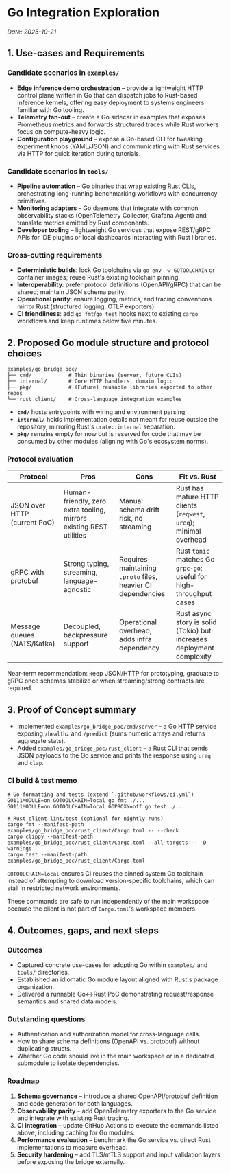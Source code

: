 # Go Integration Exploration

_Date: 2025-10-21_

## 1. Use-cases and Requirements

### Candidate scenarios in `examples/`
- **Edge inference demo orchestration** – provide a lightweight HTTP control plane written in Go that can dispatch jobs to Rust-based inference kernels, offering easy deployment to systems engineers familiar with Go tooling.
- **Telemetry fan-out** – create a Go sidecar in examples that exposes Prometheus metrics and forwards structured traces while Rust workers focus on compute-heavy logic.
- **Configuration playground** – expose a Go-based CLI for tweaking experiment knobs (YAML/JSON) and communicating with Rust services via HTTP for quick iteration during tutorials.

### Candidate scenarios in `tools/`
- **Pipeline automation** – Go binaries that wrap existing Rust CLIs, orchestrating long-running benchmarking workflows with concurrency primitives.
- **Monitoring adapters** – Go daemons that integrate with common observability stacks (OpenTelemetry Collector, Grafana Agent) and translate metrics emitted by Rust components.
- **Developer tooling** – lightweight Go services that expose REST/gRPC APIs for IDE plugins or local dashboards interacting with Rust libraries.

### Cross-cutting requirements
- **Deterministic builds**: lock Go toolchains via `go env -w GOTOOLCHAIN` or container images; reuse Rust's existing toolchain pinning.
- **Interoperability**: prefer protocol definitions (OpenAPI/gRPC) that can be shared; maintain JSON schema parity.
- **Operational parity**: ensure logging, metrics, and tracing conventions mirror Rust (structured logging, OTLP exporters).
- **CI friendliness**: add `go fmt`/`go test` hooks next to existing `cargo` workflows and keep runtimes below five minutes.

## 2. Proposed Go module structure and protocol choices

```
examples/go_bridge_poc/
├── cmd/            # Thin binaries (server, future CLIs)
├── internal/       # Core HTTP handlers, domain logic
├── pkg/            # (Future) reusable libraries exported to other repos
└── rust_client/    # Cross-language integration examples
```

- **`cmd/`** hosts entrypoints with wiring and environment parsing.
- **`internal/`** holds implementation details not meant for reuse outside the repository, mirroring Rust's `crate::internal` separation.
- **`pkg/`** remains empty for now but is reserved for code that may be consumed by other modules (aligning with Go's ecosystem norms).

### Protocol evaluation

| Protocol | Pros | Cons | Fit vs. Rust |
| --- | --- | --- | --- |
| JSON over HTTP (current PoC) | Human-friendly, zero extra tooling, mirrors existing REST utilities | Manual schema drift risk, no streaming | Rust has mature HTTP clients (`reqwest`, `ureq`); minimal overhead |
| gRPC with protobuf | Strong typing, streaming, language-agnostic | Requires maintaining `.proto` files, heavier CI dependencies | Rust `tonic` matches Go `grpc-go`; useful for high-throughput cases |
| Message queues (NATS/Kafka) | Decoupled, backpressure support | Operational overhead, adds infra dependency | Rust async story is solid (Tokio) but increases deployment complexity |

Near-term recommendation: keep JSON/HTTP for prototyping, graduate to gRPC once schemas stabilize or when streaming/strong contracts are required.

## 3. Proof of Concept summary

- Implemented `examples/go_bridge_poc/cmd/server` – a Go HTTP service exposing `/healthz` and `/predict` (sums numeric arrays and returns aggregate stats).
- Added `examples/go_bridge_poc/rust_client` – a Rust CLI that sends JSON payloads to the Go service and prints the response using `ureq` and `clap`.

### CI build & test memo

```
# Go formatting and tests (extend `.github/workflows/ci.yml`)
GO111MODULE=on GOTOOLCHAIN=local go fmt ./...
GO111MODULE=on GOTOOLCHAIN=local GOPROXY=off go test ./...

# Rust client lint/test (optional for nightly runs)
cargo fmt --manifest-path examples/go_bridge_poc/rust_client/Cargo.toml -- --check
cargo clippy --manifest-path examples/go_bridge_poc/rust_client/Cargo.toml --all-targets -- -D warnings
cargo test --manifest-path examples/go_bridge_poc/rust_client/Cargo.toml
```

`GOTOOLCHAIN=local` ensures CI reuses the pinned system Go toolchain instead of attempting to download version-specific toolchains, which can stall in restricted network environments.

These commands are safe to run independently of the main workspace because the client is not part of `Cargo.toml`'s workspace members.

## 4. Outcomes, gaps, and next steps

### Outcomes
- Captured concrete use-cases for adopting Go within `examples/` and `tools/` directories.
- Established an idiomatic Go module layout aligned with Rust's package organization.
- Delivered a runnable Go↔Rust PoC demonstrating request/response semantics and shared data models.

### Outstanding questions
- Authentication and authorization model for cross-language calls.
- How to share schema definitions (OpenAPI vs. protobuf) without duplicating structs.
- Whether Go code should live in the main workspace or in a dedicated submodule to isolate dependencies.

### Roadmap
1. **Schema governance** – introduce a shared OpenAPI/protobuf definition and code generation for both languages.
2. **Observability parity** – add OpenTelemetry exporters to the Go service and integrate with existing Rust tracing.
3. **CI integration** – update GitHub Actions to execute the commands listed above, including caching for Go modules.
4. **Performance evaluation** – benchmark the Go service vs. direct Rust implementations to measure overhead.
5. **Security hardening** – add TLS/mTLS support and input validation layers before exposing the bridge externally.
